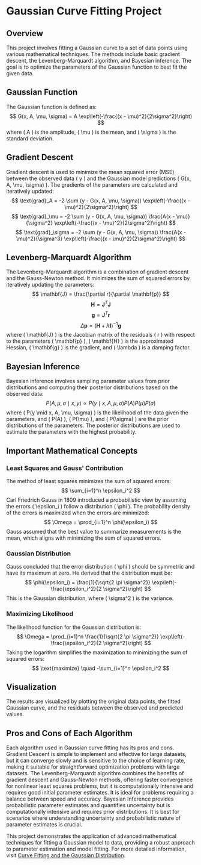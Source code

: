 # Gaussian Curve Fitting Project

## Overview
This project involves fitting a Gaussian curve to a set of data points using various mathematical techniques. The methods include basic gradient descent, the Levenberg-Marquardt algorithm, and Bayesian inference. The goal is to optimize the parameters of the Gaussian function to best fit the given data.

## Gaussian Function
The Gaussian function is defined as:
$$ G(x, A, \mu, \sigma) = A \exp\left(-\frac{(x - \mu)^2}{2\sigma^2}\right) $$
where \( A \) is the amplitude, \( \mu \) is the mean, and \( \sigma \) is the standard deviation.

## Gradient Descent
Gradient descent is used to minimize the mean squared error (MSE) between the observed data \( y \) and the Gaussian model predictions \( G(x, A, \mu, \sigma) \). The gradients of the parameters are calculated and iteratively updated:
$$ \text{grad}_A = -2 \sum (y - G(x, A, \mu, \sigma)) \exp\left(-\frac{(x - \mu)^2}{2\sigma^2}\right) $$
$$ \text{grad}_\mu = -2 \sum (y - G(x, A, \mu, \sigma)) \frac{A(x - \mu)}{\sigma^2} \exp\left(-\frac{(x - \mu)^2}{2\sigma^2}\right) $$
$$ \text{grad}_\sigma = -2 \sum (y - G(x, A, \mu, \sigma)) \frac{A(x - \mu)^2}{\sigma^3} \exp\left(-\frac{(x - \mu)^2}{2\sigma^2}\right) $$

## Levenberg-Marquardt Algorithm
The Levenberg-Marquardt algorithm is a combination of gradient descent and the Gauss-Newton method. It minimizes the sum of squared errors by iteratively updating the parameters:
$$ \mathbf{J} = \frac{\partial r}{\partial \mathbf{p}} $$
$$ \mathbf{H} = \mathbf{J}^T \mathbf{J} $$
$$ \mathbf{g} = \mathbf{J}^T \mathbf{r} $$
$$ \Delta \mathbf{p} = (\mathbf{H} + \lambda \mathbf{I})^{-1} \mathbf{g} $$
where \( \mathbf{J} \) is the Jacobian matrix of the residuals \( r \) with respect to the parameters \( \mathbf{p} \), \( \mathbf{H} \) is the approximated Hessian, \( \mathbf{g} \) is the gradient, and \( \lambda \) is a damping factor.

## Bayesian Inference
Bayesian inference involves sampling parameter values from prior distributions and computing their posterior distributions based on the observed data:
$$ P(A, \mu, \sigma \mid x, y) \propto P(y \mid x, A, \mu, \sigma) P(A) P(\mu) P(\sigma) $$
where \( P(y \mid x, A, \mu, \sigma) \) is the likelihood of the data given the parameters, and \( P(A) \), \( P(\mu) \), and \( P(\sigma) \) are the prior distributions of the parameters. The posterior distributions are used to estimate the parameters with the highest probability.

## Important Mathematical Concepts

### Least Squares and Gauss' Contribution
The method of least squares minimizes the sum of squared errors:
$$ \sum_{i=1}^n \epsilon_i^2 $$
Carl Friedrich Gauss in 1809 introduced a probabilistic view by assuming the errors \( \epsilon_i \) follow a distribution \( \phi \). The probability density of the errors is maximized when the errors are minimized:
$$ \Omega = \prod_{i=1}^n \phi(\epsilon_i) $$
Gauss assumed that the best value to summarize measurements is the mean, which aligns with minimizing the sum of squared errors.

### Gaussian Distribution
Gauss concluded that the error distribution \( \phi \) should be symmetric and have its maximum at zero. He derived that the distribution must be:
$$ \phi(\epsilon_i) = \frac{1}{\sqrt{2 \pi \sigma^2}} \exp\left(-\frac{\epsilon_i^2}{2 \sigma^2}\right) $$
This is the Gaussian distribution, where \( \sigma^2 \) is the variance.

### Maximizing Likelihood
The likelihood function for the Gaussian distribution is:
$$ \Omega = \prod_{i=1}^n \frac{1}{\sqrt{2 \pi \sigma^2}} \exp\left(-\frac{\epsilon_i^2}{2 \sigma^2}\right) $$
Taking the logarithm simplifies the maximization to minimizing the sum of squared errors:
$$ \text{maximize} \quad -\sum_{i=1}^n \epsilon_i^2 $$

## Visualization
The results are visualized by plotting the original data points, the fitted Gaussian curve, and the residuals between the observed and predicted values.

## Pros and Cons of Each Algorithm
Each algorithm used in Gaussian curve fitting has its pros and cons. Gradient Descent is simple to implement and effective for large datasets, but it can converge slowly and is sensitive to the choice of learning rate, making it suitable for straightforward optimization problems with large datasets. The Levenberg-Marquardt algorithm combines the benefits of gradient descent and Gauss-Newton methods, offering faster convergence for nonlinear least squares problems, but it is computationally intensive and requires good initial parameter estimates. It is ideal for problems requiring a balance between speed and accuracy. Bayesian Inference provides probabilistic parameter estimates and quantifies uncertainty but is computationally intensive and requires prior distributions. It is best for scenarios where understanding uncertainty and probabilistic nature of parameter estimates is crucial.

This project demonstrates the application of advanced mathematical techniques for fitting a Gaussian model to data, providing a robust approach to parameter estimation and model fitting. For more detailed information, visit [Curve Fitting and the Gaussian Distribution](https://fabiandablander.com/r/Curve-Fitting-Gaussian.html).

